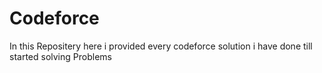 # Codeforce
In this Repositery here i provided every codeforce solution i have done till started solving Problems
